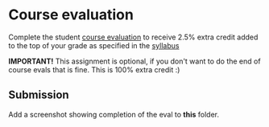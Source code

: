 # Course evaluation

Complete the student [course evaluation](https://www.boisestate.edu/ir-broncocourseevals/student-course-evals/) to receive 2.5% extra credit added to the top of your grade as specified in the [syllabus](../../docs/syllabus.md)

**IMPORTANT!** This assignment is optional, if you don't want to do the end of course evals that is fine. This is 100% extra credit :)

## Submission

Add a screenshot showing completion of the eval to **this** folder.
